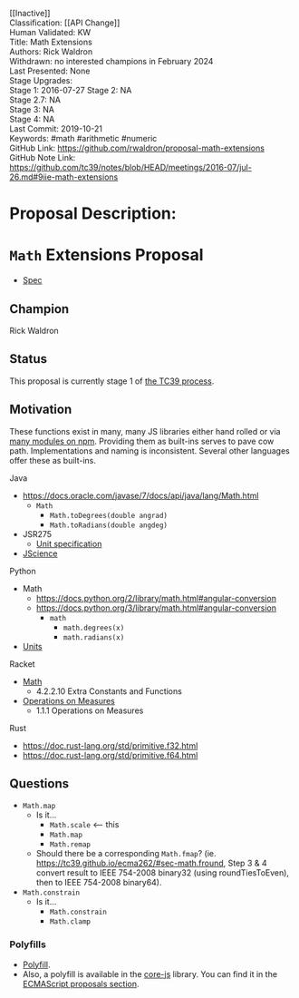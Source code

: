 [[Inactive]]<br>Classification: [[API Change]]<br>Human Validated: KW<br>Title: Math Extensions<br>Authors: Rick Waldron<br>Withdrawn: no interested champions in February 2024<br>Last Presented: None<br>Stage Upgrades:<br>Stage 1: 2016-07-27
Stage 2: NA  
Stage 2.7: NA  
Stage 3: NA  
Stage 4: NA<br>Last Commit: 2019-10-21<br>Keywords: #math #arithmetic #numeric <br>GitHub Link: https://github.com/rwaldron/proposal-math-extensions <br>GitHub Note Link: https://github.com/tc39/notes/blob/HEAD/meetings/2016-07/jul-26.md#9iie-math-extensions
# Proposal Description:<br>
# `Math` Extensions Proposal


- [Spec](https://rwaldron.github.io/proposal-math-extensions)


## Champion

Rick Waldron


## Status

This proposal is currently stage 1 of [the TC39 process](https://github.com/tc39/ecma262/).


## Motivation


These functions exist in many, many JS libraries either hand rolled or via  [many modules on npm](https://www.npmjs.com/search?q=math). Providing them as built-ins serves to pave cow path. Implementations and naming is inconsistent. Several other languages offer these as built-ins.


Java
- https://docs.oracle.com/javase/7/docs/api/java/lang/Math.html
  + `Math`
    + `Math.toDegrees(double angrad)`
    + `Math.toRadians(double angdeg)`
- JSR275
  + [Unit specification](https://www.jcp.org/en/jsr/detail?id=275)
- [JScience](http://jscience.org/)


Python
- Math
  - https://docs.python.org/2/library/math.html#angular-conversion
  - https://docs.python.org/3/library/math.html#angular-conversion
    + `math`
      + `math.degrees(x)`
      + `math.radians(x)`
- [Units](https://pypi.python.org/pypi/units)

Racket
- [Math](https://docs.racket-lang.org/reference/generic-numbers.html#%28def._%28%28lib._racket%2Fmath..rkt%29._degrees-~3eradians%29%29)
  + 4.2.2.10 Extra Constants and Functions
- [Operations on Measures](https://docs.racket-lang.org/measures-with-dimensions/Operations__Types__and_Structs.html#%28part._.Operations_on_.Measures%29)
  + 1.1.1 Operations on Measures


Rust
- https://doc.rust-lang.org/std/primitive.f32.html
- https://doc.rust-lang.org/std/primitive.f64.html





## Questions

- `Math.map` 
  + Is it...
    - `Math.scale` <-- this
    - `Math.map` 
    - `Math.remap`
  + Should there be a corresponding `Math.fmap`? (ie. https://tc39.github.io/ecma262/#sec-math.fround, Step 3 & 4 convert result to IEEE 754-2008 binary32 (using roundTiesToEven), then to IEEE 754-2008 binary64).
- `Math.constrain`
  + Is it...
    - `Math.constrain` 
    - `Math.clamp`


### Polyfills

- [Polyfill](https://www.npmjs.com/package/ecma-proposal-math-extensions).
- Also, a polyfill is available in the [core-js](https://github.com/zloirock/core-js) library. You can find it in the [ECMAScript proposals section](https://github.com/zloirock/core-js#math-extensions).